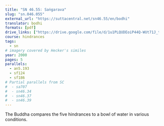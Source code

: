 ```yaml
---
title: "SN 46.55: Saṅgarava"
slug: "sn.046.055"
external_url: "https://suttacentral.net/sn46.55/en/bodhi"
translator: bodhi
formats: [pdf]
drive_links: ["https://drive.google.com/file/d/1u1PLQUDEoiP44Q-WUt71J_tchXnZMYb5/view?usp=drivesdk"]
course: hindrances
tags:
  - sn
# imagery covered by Hecker's similes
year: 2000
pages: 5
parallels:
  - an5.193
  - sf124
  - sf186
# Partial parallels from SC
#  - sa707
#  - sn46.34
#  - sn46.37
#  - sn46.39
---
```


The Buddha compares the five hindrances to a bowl of water in various conditions.
